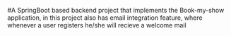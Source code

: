 #A SpringBoot based backend project that implements the Book-my-show application, in this project also has email integration feature, where whenever a user registers he/she will recieve a welcome mail
